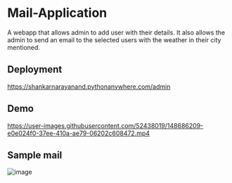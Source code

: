 # Mail-Application
A webapp that allows admin to add user with their details. It also allows the admin to send an email to the selected users with the weather in their city mentioned.

## Deployment
https://shankarnarayanand.pythonanywhere.com/admin

## Demo

https://user-images.githubusercontent.com/52438019/148686209-e0e024f0-37ee-410a-ae79-06202c608472.mp4

## Sample mail

![image](https://res.cloudinary.com/shankar4/image/upload/v1641737336/Capture_bjtetz.png)


